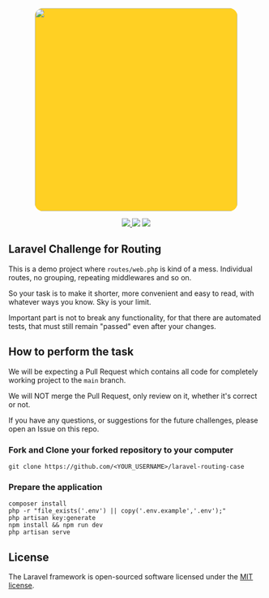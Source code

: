 <p align="center"><a href="https://ogrencibaksana.com" target="_blank"><img src="https://ogrencibaksana.com/img/logos/logo.svg" width="400" style="background-color:#ffd023; border-radius:1rem;"></a></p>

<p align="center">
<a href="https://github.com/ogrencibaksana/laravel-routing-case/actions">
    <img src="https://github.com/ogrencibaksana/laravel-routing-case/actions/workflows/routing.yml/badge.svg" />
</a>
<img src="https://img.shields.io/github/languages/top/ogrencibaksana/laravel-routing-case" />
<img src="https://img.shields.io/github/issues/ogrencibaksana/laravel-routing-case" />
</p>

## Laravel Challenge for Routing

This is a demo project where `routes/web.php` is kind of a mess. Individual routes, no grouping, repeating middlewares
and so on.

So your task is to make it shorter, more convenient and easy to read, with whatever ways you know. Sky is your limit.

Important part is not to break any functionality, for that there are automated tests, that must still remain "passed"
even after your changes.

## How to perform the task

We will be expecting a Pull Request which contains all code for completely working project to the `main` branch.

We will NOT merge the Pull Request, only review on it, whether it's correct or not.

If you have any questions, or suggestions for the future challenges, please open an Issue on this repo.

### Fork and Clone your forked repository to your computer

    git clone https://github.com/<YOUR_USERNAME>/laravel-routing-case

### Prepare the application

    composer install
    php -r "file_exists('.env') || copy('.env.example','.env');"
    php artisan key:generate
    npm install && npm run dev
    php artisan serve

## License

The Laravel framework is open-sourced software licensed under the [MIT license](https://opensource.org/licenses/MIT).
